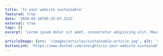 ```yaml
---
title: 'Is your website sustainable'
featured: true
date: '2020-03-16T05:35:07.322Z'
external: true
tags: []
excerpt: 'Lorem ipsum dolor sit amet, consectetur adipiscing elit. Mauris suscipit luctus arcu posuere viverra. Praesent dignissim nunc eu metus porttitor pharetra. Cras congue libero sit amet est hendrerit rhoncus. Phasellus non consectetur erat. Ut laoreet nunc id ex iaculis convallis. Vivamus ut blandit diam. Ut ac egestas orci. 
'
articleImage: {src: '/images/articles/sustainable-article.jpg', alt: 'sustainable article thumbnail'}
buttonLink: 'https://www.dusted.com/insights/is-your-website-sustainable'
---
```



